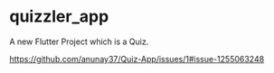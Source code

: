 # quizzler_app

A new Flutter Project which is a Quiz.

https://github.com/anunay37/Quiz-App/issues/1#issue-1255063248

